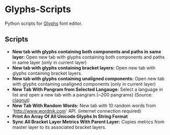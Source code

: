 # Glyphs-Scripts
Python scripts for [Glyphs](glyphsapp.com) font editor.


## Scripts
* **New tab with glyphs containing both components and paths in same layer:** Open new tab with glyphs containing both components and paths in same layer (only in current layer)  
* **New tab with glyphs containing bracket layers:** Open new tab with glyphs containing bracket layers.  
* **New tab with glyphs containing unaligned components:** Open new tab with glyphs containing unaligned components (only in current layer)  
* **New Tab With Pangram from Selected Langauge:** Select a language in list and open a new tab with a pangram.(~200 pangrams) (Source: [clagnut](http://clagnut.com/blog/2380/))  
* **New Tab With Random Words:** New tab with 10 random words from 'http://www.wordnik.com' API. (internet connection required)  
* **Print An Array Of All Unicode Glyphs In String Format**  
* **Sync All Bracket Layer Metrics With Parent Layer:** Copies metrics from master layer to its associated bracket layers.  